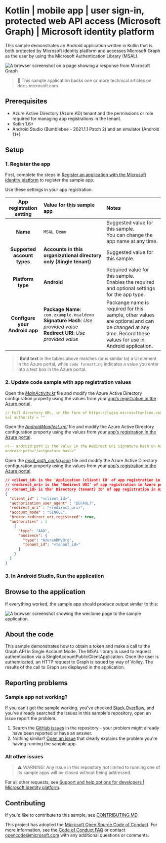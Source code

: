 <!-- Keeping yaml frontmatter commented out for now
---
# Metadata required by https://docs.microsoft.com/samples/browse/
# Metadata properties: https://review.docs.microsoft.com/help/contribute/samples/process/onboarding?branch=main#add-metadata-to-readme
languages:
- kotlin
page_type: sample
name: "Android application written in Kotlin that enables a user to sign in and make a request to Microsoft Graph"
description: "This Android application written in Kotlin enables a user to sign in and make a request to Microsoft Graph. The code in this sample is used by one or more articles on docs.microsoft.com."
products:
- azure
- azure-active-directory
- ms-graph
urlFragment: ms-identity-docs-code-android-kotlin
---
-->

<!-- SAMPLE ID: DOCS-CODE-034 -->

# Kotlin | mobile app | user sign-in, protected web API access (Microsoft Graph) | Microsoft identity platform

<!-- Build badges here
![Build passing.](https://img.shields.io/badge/build-passing-brightgreen.svg) ![Code coverage.](https://img.shields.io/badge/coverage-100%25-brightgreen.svg) ![License.](https://img.shields.io/badge/license-MIT-green.svg)
-->

This sample demonstrates an Android application written in Kotlin that is both protected by Microsoft identity platform and accesses Microsoft Graph as the user by using the Microsoft Authentication Library (MSAL).

![A browser screenshot on a page showing a response from Microsoft Graph](./app.png)

> :page_with_curl: This sample application backs one or more technical articles on docs.microsoft.com. <!-- TODO: Link to first tutorial in series when published. -->

## Prerequisites

- Azure Active Directory (Azure AD) tenant and the permissions or role required for managing app registrations in the tenant.
- Kotlin 1.6+
- Android Studio (Bumblebee - 2021.1.1 Patch 2) and an emulator (Android 11+)

## Setup

### 1. Register the app

First, complete the steps in [Register an application with the Microsoft identity platform](https://docs.microsoft.com/azure/active-directory/develop/quickstart-register-app) to register the sample app.

Use these settings in your app registration.

| App registration <br/> setting | Value for this sample app                                                    | Notes                                                                                              |
|:------------------------------:|:-----------------------------------------------------------------------------|:---------------------------------------------------------------------------------------------------|
| **Name**                       | `MSAL Demo`                                                                  | Suggested value for this sample. <br/> You can change the app name at any time.                    |
| **Supported account types**    | **Accounts in this organizational directory only (Single tenant)**           | Suggested value for this sample.                                                                   |
| **Platform type**              | **Android**                                                                  | Required value for this sample. <br/> Enables the required and optional settings for the app type. |
| **Configure your Android app** | **Package Name**: `com.example.msaldemo`<br/>**Signature Hash**: _Use provided value_ <br/>**Redirect URI**: _Use provided value_                                                      | Packange name is required for this sample, other values are optional and can be changed at any time.  Record these values for use in Android application.                                                                    |

> :information_source: **Bold text** in the tables above matches (or is similar to) a UI element in the Azure portal, while `code formatting` indicates a value you enter into a text box in the Azure portal.

### 2. Update code sample with app registration values

Open the [_MainActivity.kt_](app/src/main/java/com/example/msaldemo/MainActivity.kt) file and modify the Azure Active Directory configuration property using the values from your [app's registration in the Azure portal](https://docs.microsoft.com/azure/active-directory/develop/quickstart-register-app).

```yaml
// Full directory URL, in the form of https://login.microsoftonline.com/<tenant>
val authority = ""
```


Open the [_AndroidManifest.xml_](app/src/main/AndroidManifest.xml) file and modify the Azure Active Directory configuration property using the values from your [app's registration in the Azure portal](https://docs.microsoft.com/azure/active-directory/develop/quickstart-register-app).

```yaml
<!-- android:path is the value in the Redirect URI Signature hash on Azure Active Directory.-->
android:path="/<signature hash>"
```

Open the [_msal_auth_config.json_](app/src/main/res/raw/msal_auth_config.json) file and modify the Azure Active Directory configuration property using the values from your [app's registration in the Azure portal](https://docs.microsoft.com/azure/active-directory/develop/quickstart-register-app).

```json
// <client_id> is the 'Application (client) ID' of app registration in Azure portal - this value is a GUID
// <redirect_uri> is the 'Redirect URI' of app registration in Azure portal
// <tenant_id> is the' Directory (tenant) ID' of app registration in Azure portal - this value is a GUID
{
  "client_id" : "<client_id>",
  "authorization_user_agent" : "DEFAULT",
  "redirect_uri" : "<redirect_uri>",
  "account_mode" : "SINGLE",
  "broker_redirect_uri_registered": true,
  "authorities" : [
    {
      "type": "AAD",
      "audience": {
        "type": "AzureADMyOrg",
        "tenant_id": "<tenant_id>"
      }
    }
  ]
}
```

### 3. In Android Studio, Run the application

## Browse to the application

If everything worked, the sample app should produce output similar to this:

![A browser screenshot showing the weclome page to the sample application.](./app.png)

## About the code

This sample demonstrates how to obtain a token and make a call to the Graph API in Single Account Mode.  The MSAL library is used to request authentication via a SingleAccountPublicClientApplication.  Once the user is authenticated, an HTTP request to Graph is issued by way of Volley.  The results of the call to Graph are displayed in the application.

## Reporting problems

### Sample app not working?

If you can't get the sample working, you've checked [Stack Overflow](http://stackoverflow.com/questions/tagged/msal), and you've already searched the issues in this sample's repository, open an issue report the problem.

1. Search the [GitHub issues](../issues) in the repository - your problem might already have been reported or have an answer.
1. Nothing similar? [Open an issue](../issues/new) that clearly explains the problem you're having running the sample app.

### All other issues

> :warning: WARNING: Any issue in this repository _not_ limited to running one of its sample apps will be closed without being addressed.

For all other requests, see [Support and help options for developers | Microsoft identity platform](https://docs.microsoft.com/azure/active-directory/develop/developer-support-help-options).

## Contributing

If you'd like to contribute to this sample, see [CONTRIBUTING.MD](/CONTRIBUTING.md).

This project has adopted the [Microsoft Open Source Code of Conduct](https://opensource.microsoft.com/codeofconduct/). For more information, see the [Code of Conduct FAQ](https://opensource.microsoft.com/codeofconduct/faq/) or contact [opencode@microsoft.com](mailto:opencode@microsoft.com) with any additional questions or comments.
